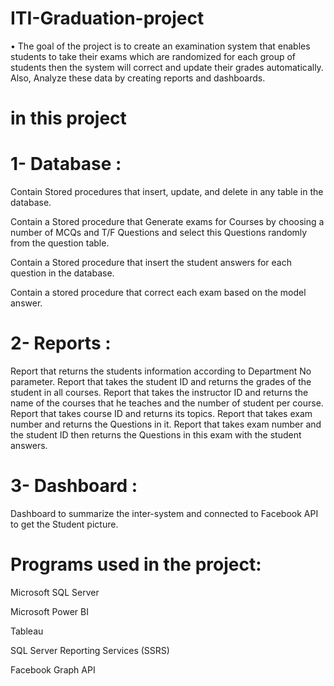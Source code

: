 # ITI-Graduation-project
•	The goal of the project is to create an examination system that enables students to take their exams which are 
  randomized for each group of students then the system will correct and update their grades automatically. 
  Also, Analyze these data by creating reports and dashboards.
  
# in this project
# 1- Database :
Contain Stored procedures that insert, update, and delete in any table in the database.

Contain a Stored procedure that Generate exams for Courses by choosing a number of MCQs and T/F Questions and select this Questions randomly from the question table.

Contain a Stored procedure that insert the student answers for each question in the database.

Contain a stored procedure that correct each exam based on the model answer.

# 2- Reports :
Report that returns the students information according to Department No parameter.
Report that takes the student ID and returns the grades of the student in all courses.
Report that takes the instructor ID and returns the name of the courses that he teaches and the number of student per course.
Report that takes course ID and returns its topics.
Report that takes exam number and returns the Questions in it.
Report that takes exam number and the student ID then returns the Questions in this exam with the student answers.

# 3- Dashboard :
Dashboard to summarize the inter-system and connected to Facebook API to get the Student picture.

# Programs used in the project:
Microsoft SQL Server

Microsoft Power BI

Tableau

SQL Server Reporting Services (SSRS)

Facebook Graph API
